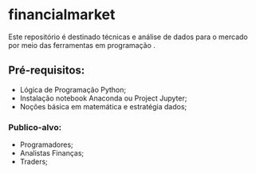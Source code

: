 # financialmarket

Este repositório é destinado técnicas e análise de dados para o mercado  por meio das ferramentas em programação .

## Pré-requisitos:
  - Lógica de Programação Python;
  - Instalação notebook Anaconda ou Project Jupyter;
  - Noções básica em matemática e estratégia dados;

### Publico-alvo:
  - Programadores;
  - Analistas Finanças;
  - Traders;
